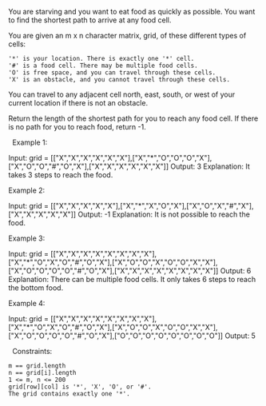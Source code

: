 You are starving and you want to eat food as quickly as possible. You want to find the shortest path to arrive at any food cell.

You are given an m x n character matrix, grid, of these different types of cells:


	'*' is your location. There is exactly one '*' cell.
	'#' is a food cell. There may be multiple food cells.
	'O' is free space, and you can travel through these cells.
	'X' is an obstacle, and you cannot travel through these cells.


You can travel to any adjacent cell north, east, south, or west of your current location if there is not an obstacle.

Return the length of the shortest path for you to reach any food cell. If there is no path for you to reach food, return -1.

 
Example 1:

Input: grid = [["X","X","X","X","X","X"],["X","*","O","O","O","X"],["X","O","O","#","O","X"],["X","X","X","X","X","X"]]
Output: 3
Explanation: It takes 3 steps to reach the food.


Example 2:

Input: grid = [["X","X","X","X","X"],["X","*","X","O","X"],["X","O","X","#","X"],["X","X","X","X","X"]]
Output: -1
Explanation: It is not possible to reach the food.


Example 3:

Input: grid = [["X","X","X","X","X","X","X","X"],["X","*","O","X","O","#","O","X"],["X","O","O","X","O","O","X","X"],["X","O","O","O","O","#","O","X"],["X","X","X","X","X","X","X","X"]]
Output: 6
Explanation: There can be multiple food cells. It only takes 6 steps to reach the bottom food.

Example 4:

Input: grid = [["X","X","X","X","X","X","X","X"],["X","*","O","X","O","#","O","X"],["X","O","O","X","O","O","X","X"],["X","O","O","O","O","#","O","X"],["O","O","O","O","O","O","O","O"]]
Output: 5

 
Constraints:


	m == grid.length
	n == grid[i].length
	1 <= m, n <= 200
	grid[row][col] is '*', 'X', 'O', or '#'.
	The grid contains exactly one '*'.

